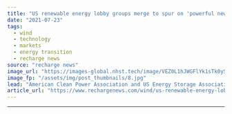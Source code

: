 ```yaml
---
title: "US renewable energy lobby groups merge to spur on 'powerful new chapter' for industry"
date: "2021-07-23"
tags: 
  - wind
  - technology
  - markets
  - energy transition
  - recharge news
source: "recharge news"
image_url: "https://images-global.nhst.tech/image/VEZ0L1hJWGFlYk1sTk0yS0VtTEhSN0xRSzhOenJYSzU4ZW8wNWlTYW16ST0=/nhst/binary/4e8ccbc42bc6ee5b76d43b1b9adad1c5"
image_fp: "/assets/img/post_thumbnails/8.jpg"
lead: "American Clean Power Association and US Energy Storage Association join forces to form 800 member company-strong advocacy body, from 2022"
article_url: "https://www.rechargenews.com/wind/us-renewable-energy-lobby-groups-merge-to-spur-on-powerful-new-chapter-for-industry/2-1-1043758"
---
```


---
